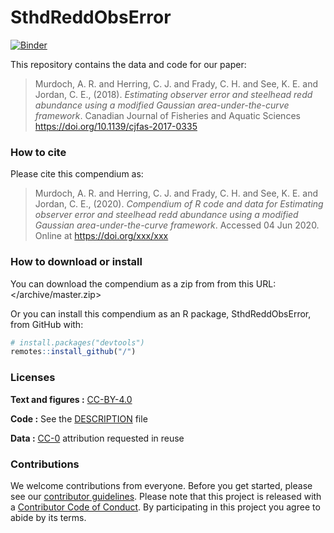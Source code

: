 
<!-- README.md is generated from README.Rmd. Please edit that file -->

# SthdReddObsError

[![Binder](https://mybinder.org/badge_logo.svg)](https://mybinder.org/v2/gh///master?urlpath=rstudio)

This repository contains the data and code for our paper:

> Murdoch, A. R. and Herring, C. J. and Frady, C. H. and See, K. E. and
> Jordan, C. E., (2018). *Estimating observer error and steelhead redd
> abundance using a modified Gaussian area-under-the-curve framework*.
> Canadian Journal of Fisheries and Aquatic Sciences
> <https://doi.org/10.1139/cjfas-2017-0335>

### How to cite

Please cite this compendium as:

> Murdoch, A. R. and Herring, C. J. and Frady, C. H. and See, K. E. and
> Jordan, C. E., (2020). *Compendium of R code and data for Estimating
> observer error and steelhead redd abundance using a modified Gaussian
> area-under-the-curve framework*. Accessed 04 Jun 2020. Online at
> <https://doi.org/xxx/xxx>

### How to download or install

You can download the compendium as a zip from from this URL:
</archive/master.zip>

Or you can install this compendium as an R package, SthdReddObsError,
from GitHub with:

``` r
# install.packages("devtools")
remotes::install_github("/")
```

### Licenses

**Text and figures :**
[CC-BY-4.0](http://creativecommons.org/licenses/by/4.0/)

**Code :** See the [DESCRIPTION](DESCRIPTION) file

**Data :** [CC-0](http://creativecommons.org/publicdomain/zero/1.0/)
attribution requested in reuse

### Contributions

We welcome contributions from everyone. Before you get started, please
see our [contributor guidelines](CONTRIBUTING.md). Please note that this
project is released with a [Contributor Code of Conduct](CONDUCT.md). By
participating in this project you agree to abide by its terms.
